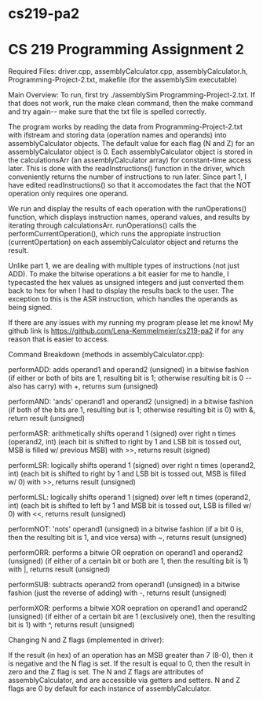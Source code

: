# cs219-pa2

# CS 219 Programming Assignment 2

Required Files: driver.cpp, assemblyCalculator.cpp, assemblyCalculator.h, Programming-Project-2.txt, makefile (for the assemblySim executable)


Main Overview: To run, first try ./assemblySim Programming-Project-2.txt. If that does not work, run the make clean command, then the make command and try again-- make sure that the txt file is spelled correctly.

The program works by reading the data from Programming-Project-2.txt with ifstream and storing data (operation names and operands) into assemblyCalculator objects. The default value for each flag (N and Z) for an assemblyCalculator object is 0. Each assemblyCalculator object is stored in the calculationsArr (an assemblyCalculator array) for constant-time access later. This is done with the readInstructions() function in the driver, which conveniently returns the number of instructions to run later. Since part 1, I have edited readInstructions() so that it accomodates the fact that the NOT operation only requires one operand.

We run and display the results of each operation with the runOperations() function, which displays instruction names, operand values, and results by iterating through calculationsArr. runOperations() calls the performCurrentOperation(), which runs the appropiate instruction (currentOpertation) on each assemblyCalculator object and returns the result.

Unlike part 1, we are dealing with multiple types of instructions (not just ADD). To make the bitwise operations a bit easier for me to handle, I typecasted the hex values as unsigned integers and just converted them back to hex for when I had to display the results back to the user. The exception to this is the ASR instruction, which handles the operands as being signed.

If there are any issues with my running my program please let me know! My github link is https://github.com/Lena-Kemmelmeier/cs219-pa2 if for any reason that is easier to access.



Command Breakdown (methods in assemblyCalculator.cpp):

performADD: adds operand1 and operand2 (unsigned) in a bitwise fashion (if either or both of bits are 1, resulting bit is 1; otherwise resulting bit is 0 -- also has carry) with +, returns sum (unsigned)

performAND: 'ands' operand1 and operand2 (unsigned) in a bitwise fashion (if both of the bits are 1, resulting but is 1; otherwise resulting bit is 0) with &, return result (unsigned)

performASR: arithmetically shifts operand 1 (signed) over right n times (operand2, int) (each bit is shifted to right by 1 and LSB bit is tossed out, MSB is filled w/ previous MSB) with >>, returns result (signed)

performLSR: logically shifts operand 1 (signed) over right n times (operand2, int) (each bit is shifted to right by 1 and LSB bit is tossed out, MSB is filled w/ 0) with >>, returns result (unsigned)

performLSL: logically shifts operand 1 (signed) over left n times (operand2, int) (each bit is shifted to left by 1 and MSB bit is tossed out, LSB is filled w/ 0) with <<, returns result (unsigned)

performNOT: 'nots' operand1 (unsigned) in a bitwise fashion (if a bit 0 is, then the resulting bit is 1, and vice versa) with ~, returns result (unsigned)

performORR: performs a bitwie OR oepration on operand1 and operand2 (unsigned) (if either of a certain bit or both are 1, then the resulting bit is 1) with |, returns result (unsigned)

performSUB: subtracts operand2 from operand1 (unsigned) in a bitwise fashion (just the reverse of adding) with -, returns result (unsigned)

performXOR: performs a bitwie XOR oepration on operand1 and operand2 (unsigned) (if either of a certain bit are 1 (exclusively one), then the resulting bit is 1) with ^, returns result (unsigned)



Changing N and Z flags (implemented in driver):

If the result (in hex) of an operation has an MSB greater than 7 (8-0), then it is negative and the N flag is set. If the result is equal to 0, then the result in zero and the Z flag is set. The N and Z flags are attributes of assemblyCalculator, and are accessible via getters and setters. N and Z flags are 0 by default for each instance of assemblyCalculator.